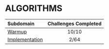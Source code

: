 # ALGORITHMS

| Subdomain | Challenges Completed |
| :--- | :---: |
| [Warmup](warmup/README.md) | 10/10 |
| [Implementation](implementatione/README.md) | 2/64 |

